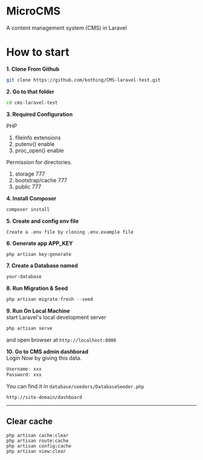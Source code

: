 # MicroCMS
A content management system (CMS) in Laravel


# How to start

**1. Clone From Github**
```bash
git clone https://github.com/kothing/CMS-laravel-test.git
```

**2. Go to that folder**
```bash
cd cms-laravel-test
```

**3. Required Configuration**

PHP  
1. fileinfo extensions
1. putenv() enable
1. proc_open() enable

Permission for directories. 
1. storage 777
1. bootstrap/cache 777
1. public 777

**4. Install Composer**
```php
composer install
```

**5. Create and config env file**
```bash
Create a .env file by cloning .env.example file
```

**6. Generate app APP_KEY**
```
php artisan key:generate
```

**7. Create a Database named**
```bash
your-database
```

**8. Run Migration & Seed**
```php
php artisan migrate:fresh --seed
```

**9. Run On Local Machine**  
start Laravel's local development server
```bash
php artisan serve
```
and open browser at `http://localhost:8000`


**10. Go to CMS admin dashborad**  
Login Now by giving this data.
```php
Username: xxx
Password: xxx
```
You can find it in `database/seeders/DatabaseSeeder.php`

`http://site-domain/dashboard`

---

## Clear cache
```
php artisan cache:clear
php artisan route:cache
php artisan config:cache
php artisan view:clear
```



